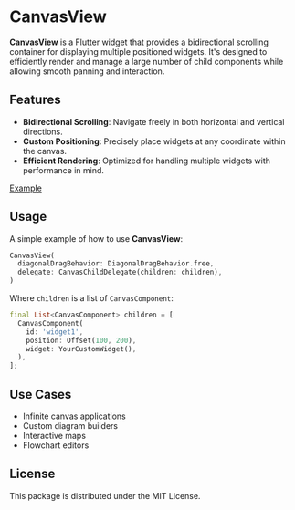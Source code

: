 # CanvasView  

**CanvasView** is a Flutter widget that provides a bidirectional scrolling container for displaying multiple positioned widgets. It's designed to efficiently render and manage a large number of child components while allowing smooth panning and interaction.  

## Features  
- **Bidirectional Scrolling**: Navigate freely in both horizontal and vertical directions.  
- **Custom Positioning**: Precisely place widgets at any coordinate within the canvas.  
- **Efficient Rendering**: Optimized for handling multiple widgets with performance in mind.
  

[Example](https://github.com/user-attachments/assets/a243fc15-0a52-4c0c-a002-5a6a11bd2c8a)

## Usage  
A simple example of how to use **CanvasView**:  
```dart
CanvasView(
  diagonalDragBehavior: DiagonalDragBehavior.free,
  delegate: CanvasChildDelegate(children: children),
)
```  

Where `children` is a list of `CanvasComponent`:  
```dart
final List<CanvasComponent> children = [
  CanvasComponent(
    id: 'widget1',
    position: Offset(100, 200),
    widget: YourCustomWidget(),
  ),
];
```  

## Use Cases  
- Infinite canvas applications  
- Custom diagram builders  
- Interactive maps  
- Flowchart editors  

## License  
This package is distributed under the MIT License.  
